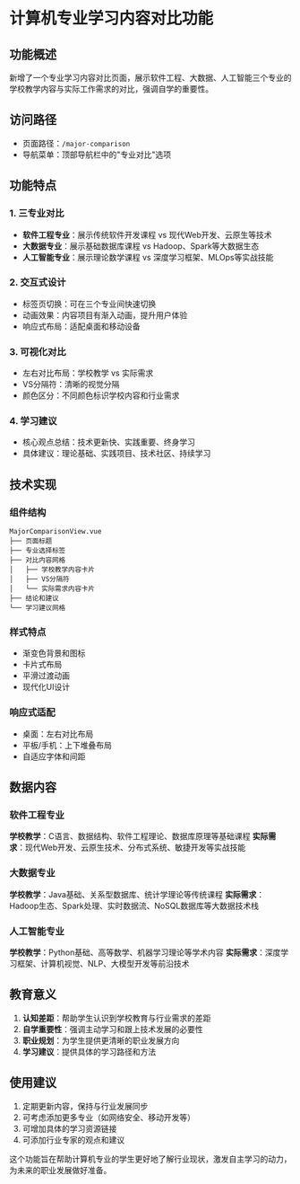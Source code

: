 # 计算机专业学习内容对比功能

## 功能概述

新增了一个专业学习内容对比页面，展示软件工程、大数据、人工智能三个专业的学校教学内容与实际工作需求的对比，强调自学的重要性。

## 访问路径

- 页面路径：`/major-comparison`
- 导航菜单：顶部导航栏中的"专业对比"选项

## 功能特点

### 1. 三专业对比
- **软件工程专业**：展示传统软件开发课程 vs 现代Web开发、云原生等技术
- **大数据专业**：展示基础数据库课程 vs Hadoop、Spark等大数据生态
- **人工智能专业**：展示理论数学课程 vs 深度学习框架、MLOps等实战技能

### 2. 交互式设计
- 标签页切换：可在三个专业间快速切换
- 动画效果：内容项目有渐入动画，提升用户体验
- 响应式布局：适配桌面和移动设备

### 3. 可视化对比
- 左右对比布局：学校教学 vs 实际需求
- VS分隔符：清晰的视觉分隔
- 颜色区分：不同颜色标识学校内容和行业需求

### 4. 学习建议
- 核心观点总结：技术更新快、实践重要、终身学习
- 具体建议：理论基础、实践项目、技术社区、持续学习

## 技术实现

### 组件结构
```
MajorComparisonView.vue
├── 页面标题
├── 专业选择标签
├── 对比内容网格
│   ├── 学校教学内容卡片
│   ├── VS分隔符
│   └── 实际需求内容卡片
├── 结论和建议
└── 学习建议网格
```

### 样式特点
- 渐变色背景和图标
- 卡片式布局
- 平滑过渡动画
- 现代化UI设计

### 响应式适配
- 桌面：左右对比布局
- 平板/手机：上下堆叠布局
- 自适应字体和间距

## 数据内容

### 软件工程专业
**学校教学**：C语言、数据结构、软件工程理论、数据库原理等基础课程
**实际需求**：现代Web开发、云原生技术、分布式系统、敏捷开发等实战技能

### 大数据专业
**学校教学**：Java基础、关系型数据库、统计学理论等传统课程
**实际需求**：Hadoop生态、Spark处理、实时数据流、NoSQL数据库等大数据技术栈

### 人工智能专业
**学校教学**：Python基础、高等数学、机器学习理论等学术内容
**实际需求**：深度学习框架、计算机视觉、NLP、大模型开发等前沿技术

## 教育意义

1. **认知差距**：帮助学生认识到学校教育与行业需求的差距
2. **自学重要性**：强调主动学习和跟上技术发展的必要性
3. **职业规划**：为学生提供更清晰的职业发展方向
4. **学习建议**：提供具体的学习路径和方法

## 使用建议

1. 定期更新内容，保持与行业发展同步
2. 可考虑添加更多专业（如网络安全、移动开发等）
3. 可增加具体的学习资源链接
4. 可添加行业专家的观点和建议

这个功能旨在帮助计算机专业的学生更好地了解行业现状，激发自主学习的动力，为未来的职业发展做好准备。